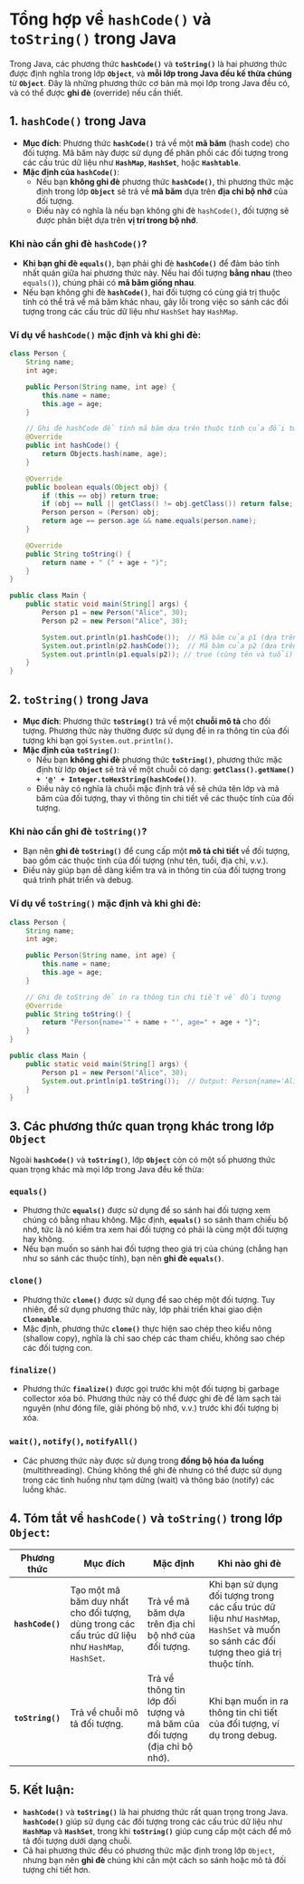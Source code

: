 # Tổng hợp về `hashCode()` và `toString()` trong Java

Trong Java, các phương thức **`hashCode()`** và **`toString()`** là hai phương thức được định nghĩa trong lớp **`Object`**, và **mỗi lớp trong Java đều kế thừa chúng** từ **`Object`**. Đây là những phương thức cơ bản mà mọi lớp trong Java đều có, và có thể được **ghi đè** (override) nếu cần thiết.

## 1. **`hashCode()` trong Java**

- **Mục đích**: Phương thức **`hashCode()`** trả về một **mã băm** (hash code) cho đối tượng. Mã băm này được sử dụng để phân phối các đối tượng trong các cấu trúc dữ liệu như **`HashMap`**, **`HashSet`**, hoặc **`Hashtable`**.
- **Mặc định của `hashCode()`**:
    - Nếu bạn **không ghi đè** phương thức **`hashCode()`**, thì phương thức mặc định trong lớp **`Object`** sẽ trả về **mã băm** dựa trên **địa chỉ bộ nhớ** của đối tượng.
    - Điều này có nghĩa là nếu bạn không ghi đè `hashCode()`, đối tượng sẽ được phân biệt dựa trên **vị trí trong bộ nhớ**.

### **Khi nào cần ghi đè `hashCode()`?**
- **Khi bạn ghi đè `equals()`**, bạn phải ghi đè **`hashCode()`** để đảm bảo tính nhất quán giữa hai phương thức này. Nếu hai đối tượng **bằng nhau** (theo `equals()`), chúng phải có **mã băm giống nhau**.
- Nếu bạn không ghi đè **`hashCode()`**, hai đối tượng có cùng giá trị thuộc tính có thể trả về mã băm khác nhau, gây lỗi trong việc so sánh các đối tượng trong các cấu trúc dữ liệu như `HashSet` hay `HashMap`.

### **Ví dụ về `hashCode()` mặc định và khi ghi đè**:
```java
class Person {
    String name;
    int age;

    public Person(String name, int age) {
        this.name = name;
        this.age = age;
    }

    // Ghi đè hashCode để tính mã băm dựa trên thuộc tính của đối tượng
    @Override
    public int hashCode() {
        return Objects.hash(name, age);
    }

    @Override
    public boolean equals(Object obj) {
        if (this == obj) return true;
        if (obj == null || getClass() != obj.getClass()) return false;
        Person person = (Person) obj;
        return age == person.age && name.equals(person.name);
    }

    @Override
    public String toString() {
        return name + " (" + age + ")";
    }
}

public class Main {
    public static void main(String[] args) {
        Person p1 = new Person("Alice", 30);
        Person p2 = new Person("Alice", 30);

        System.out.println(p1.hashCode());  // Mã băm của p1 (dựa trên name và age)
        System.out.println(p2.hashCode());  // Mã băm của p2 (dựa trên name và age)
        System.out.println(p1.equals(p2)); // true (cùng tên và tuổi)
    }
}
```
## 2. **`toString()` trong Java**

- **Mục đích**: Phương thức **`toString()`** trả về một **chuỗi mô tả** cho đối tượng. Phương thức này thường được sử dụng để in ra thông tin của đối tượng khi bạn gọi `System.out.println()`.
- **Mặc định của `toString()`**:
    - Nếu bạn **không ghi đè** phương thức **`toString()`**, phương thức mặc định từ lớp **`Object`** sẽ trả về một chuỗi có dạng: **`getClass().getName() + '@' + Integer.toHexString(hashCode())`**.
    - Điều này có nghĩa là chuỗi mặc định trả về sẽ chứa tên lớp và mã băm của đối tượng, thay vì thông tin chi tiết về các thuộc tính của đối tượng.

### **Khi nào cần ghi đè `toString()`?**
- Bạn nên **ghi đè `toString()`** để cung cấp một **mô tả chi tiết** về đối tượng, bao gồm các thuộc tính của đối tượng (như tên, tuổi, địa chỉ, v.v.).
- Điều này giúp bạn dễ dàng kiểm tra và in thông tin của đối tượng trong quá trình phát triển và debug.

### **Ví dụ về `toString()` mặc định và khi ghi đè**:
```java
class Person {
    String name;
    int age;

    public Person(String name, int age) {
        this.name = name;
        this.age = age;
    }

    // Ghi đè toString để in ra thông tin chi tiết về đối tượng
    @Override
    public String toString() {
        return "Person{name='" + name + "', age=" + age + "}";
    }
}

public class Main {
    public static void main(String[] args) {
        Person p1 = new Person("Alice", 30);
        System.out.println(p1.toString());  // Output: Person{name='Alice', age=30}
    }
}
```
## 3. **Các phương thức quan trọng khác trong lớp `Object`**

Ngoài **`hashCode()`** và **`toString()`**, lớp **`Object`** còn có một số phương thức quan trọng khác mà mọi lớp trong Java đều kế thừa:

### **`equals()`**
- Phương thức **`equals()`** được sử dụng để so sánh hai đối tượng xem chúng có bằng nhau không. Mặc định, **`equals()`** so sánh tham chiếu bộ nhớ, tức là nó kiểm tra xem hai đối tượng có phải là cùng một đối tượng hay không.
- Nếu bạn muốn so sánh hai đối tượng theo giá trị của chúng (chẳng hạn như so sánh các thuộc tính), bạn nên **ghi đè `equals()`**.

### **`clone()`**
- Phương thức **`clone()`** được sử dụng để sao chép một đối tượng. Tuy nhiên, để sử dụng phương thức này, lớp phải triển khai giao diện **`Cloneable`**.
- Mặc định, phương thức **`clone()`** thực hiện sao chép theo kiểu nông (shallow copy), nghĩa là chỉ sao chép các tham chiếu, không sao chép các đối tượng con.

### **`finalize()`**
- Phương thức **`finalize()`** được gọi trước khi một đối tượng bị garbage collector xóa bỏ. Phương thức này có thể được ghi đè để làm sạch tài nguyên (như đóng file, giải phóng bộ nhớ, v.v.) trước khi đối tượng bị xóa.

### **`wait()`, `notify()`, `notifyAll()`**
- Các phương thức này được sử dụng trong **đồng bộ hóa đa luồng** (multithreading). Chúng không thể ghi đè nhưng có thể được sử dụng trong các tình huống như tạm dừng (wait) và thông báo (notify) các luồng khác.

## 4. **Tóm tắt về `hashCode()` và `toString()` trong lớp `Object`:**

| **Phương thức**    | **Mục đích**                                                                                               | **Mặc định**                                                                                 | **Khi nào ghi đè**                                                        |
|--------------------|------------------------------------------------------------------------------------------------------------|----------------------------------------------------------------------------------------------|---------------------------------------------------------------------------|
| **`hashCode()`**    | Tạo một mã băm duy nhất cho đối tượng, dùng trong các cấu trúc dữ liệu như `HashMap`, `HashSet`.            | Trả về mã băm dựa trên địa chỉ bộ nhớ của đối tượng.                                          | Khi bạn sử dụng đối tượng trong các cấu trúc dữ liệu như `HashMap`, `HashSet` và muốn so sánh các đối tượng theo giá trị thuộc tính. |
| **`toString()`**    | Trả về chuỗi mô tả đối tượng.                                                                                 | Trả về thông tin lớp đối tượng và mã băm của đối tượng (địa chỉ bộ nhớ).                      | Khi bạn muốn in ra thông tin chi tiết của đối tượng, ví dụ trong debug.   |

## 5. **Kết luận:**
- **`hashCode()`** và **`toString()`** là hai phương thức rất quan trọng trong Java. **`hashCode()`** giúp sử dụng các đối tượng trong các cấu trúc dữ liệu như **`HashMap`** và **`HashSet`**, trong khi **`toString()`** giúp cung cấp một cách để mô tả đối tượng dưới dạng chuỗi.
- Cả hai phương thức đều có phương thức mặc định trong lớp `Object`, nhưng bạn nên **ghi đè** chúng khi cần một cách so sánh hoặc mô tả đối tượng chi tiết hơn.
